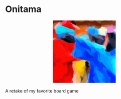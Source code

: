 # Onitama

<p align="center">
    <img src="./static/logo.svg" alt="Onitama logo" width="200" height="200" />
</p>

A retake of my favorite board game
